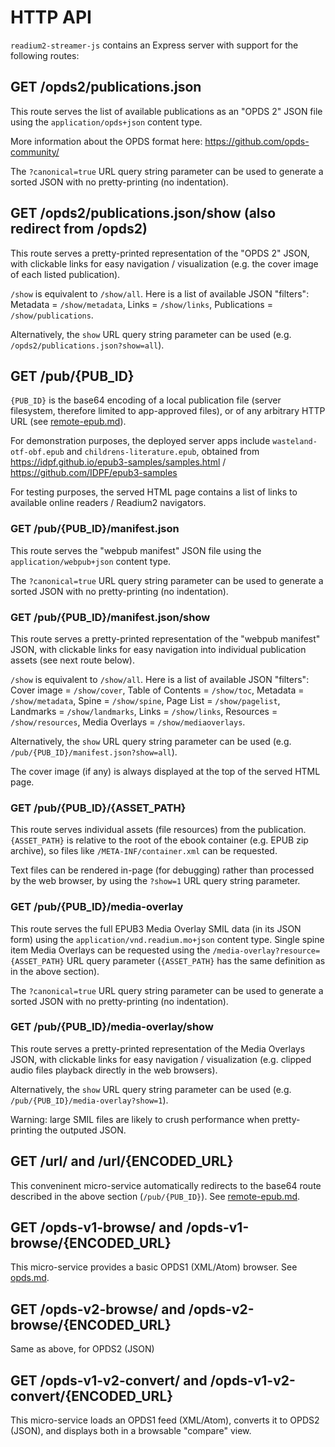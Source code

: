 # HTTP API

`readium2-streamer-js` contains an Express server with support for the following routes:

## GET /opds2/publications.json

This route serves the list of available publications as an "OPDS 2" JSON file using the `application/opds+json` content type.

More information about the OPDS format here: https://github.com/opds-community/

The `?canonical=true` URL query string parameter can be used to generate a sorted JSON with no pretty-printing (no indentation).

## GET /opds2/publications.json/show (also redirect from /opds2)

This route serves a pretty-printed representation of the "OPDS 2" JSON, with clickable links for easy navigation / visualization (e.g. the cover image of each listed publication).

`/show` is equivalent to `/show/all`. Here is a list of available JSON "filters": Metadata = `/show/metadata`, Links = `/show/links`, Publications = `/show/publications`.

Alternatively, the `show` URL query string parameter can be used (e.g. `/opds2/publications.json?show=all`).

## GET /pub/{PUB_ID}

`{PUB_ID}` is the base64 encoding of a local publication file (server filesystem, therefore limited to app-approved files), or of any arbitrary HTTP URL (see [remote-epub.md](remote-epub.md)).

For demonstration purposes, the deployed server apps include `wasteland-otf-obf.epub` and `childrens-literature.epub`, obtained from https://idpf.github.io/epub3-samples/samples.html / https://github.com/IDPF/epub3-samples

For testing purposes, the served HTML page contains a list of links to available online readers / Readium2 navigators.

### GET /pub/{PUB_ID}/manifest.json

This route serves the "webpub manifest" JSON file using the `application/webpub+json` content type.

The `?canonical=true` URL query string parameter can be used to generate a sorted JSON with no pretty-printing (no indentation).

### GET /pub/{PUB_ID}/manifest.json/show

This route serves a pretty-printed representation of the "webpub manifest" JSON, with clickable links for easy navigation into individual publication assets (see next route below).

`/show` is equivalent to `/show/all`. Here is a list of available JSON "filters": Cover image = `/show/cover`, Table of Contents = `/show/toc`, Metadata = `/show/metadata`, Spine = `/show/spine`, Page List = `/show/pagelist`, Landmarks = `/show/landmarks`, Links = `/show/links`, Resources = `/show/resources`, Media Overlays = `/show/mediaoverlays`.

Alternatively, the `show` URL query string parameter can be used (e.g. `/pub/{PUB_ID}/manifest.json?show=all`).

The cover image (if any) is always displayed at the top of the served HTML page.

### GET /pub/{PUB_ID}/{ASSET_PATH}

This route serves individual assets (file resources) from the publication. `{ASSET_PATH}` is relative to the root of the ebook container (e.g. EPUB zip archive), so files like `/META-INF/container.xml` can be requested.

Text files can be rendered in-page (for debugging) rather than processed by the web browser, by using the `?show=1` URL query string parameter.

### GET /pub/{PUB_ID}/media-overlay

This route serves the full EPUB3 Media Overlay SMIL data (in its JSON form) using the `application/vnd.readium.mo+json` content type. Single spine item Media Overlays can be requested using the `/media-overlay?resource={ASSET_PATH}` URL query parameter (`{ASSET_PATH}` has the same definition as in the above section).

The `?canonical=true` URL query string parameter can be used to generate a sorted JSON with no pretty-printing (no indentation).

### GET /pub/{PUB_ID}/media-overlay/show

This route serves a pretty-printed representation of the Media Overlays JSON, with clickable links for easy navigation / visualization (e.g. clipped audio files playback directly in the web browsers).

Alternatively, the `show` URL query string parameter can be used (e.g. `/pub/{PUB_ID}/media-overlay?show=1`).

Warning: large SMIL files are likely to crush performance when pretty-printing the outputed JSON.

## GET /url/ and /url/{ENCODED_URL}

This conveninent micro-service automatically redirects to the base64 route described in the above section (`/pub/{PUB_ID}`). See [remote-epub.md](remote-epub.md).

## GET /opds-v1-browse/ and /opds-v1-browse/{ENCODED_URL}

This micro-service provides a basic OPDS1 (XML/Atom) browser. See [opds.md](opds.md).

## GET /opds-v2-browse/ and /opds-v2-browse/{ENCODED_URL}

Same as above, for OPDS2 (JSON)

## GET /opds-v1-v2-convert/ and /opds-v1-v2-convert/{ENCODED_URL}

This micro-service loads an OPDS1 feed (XML/Atom), converts it to OPDS2 (JSON), and displays both in a browsable "compare" view.
